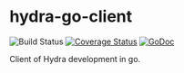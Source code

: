 hydra-go-client
===============
![Build Status](https://secure.travis-ci.org/innotech/dployr.svg?branch=master)  [![Coverage Status](https://coveralls.io/repos/innotech/hydra-go-client/badge.png?branch=master)](https://coveralls.io/r/innotech/hydra-go-client?branch=master) [![GoDoc](https://godoc.org/github.com/innotech/hydra-go-client/client?status.png)](https://godoc.org/github.com/innotech/hydra-go-client/client)

Client of Hydra development in go.
